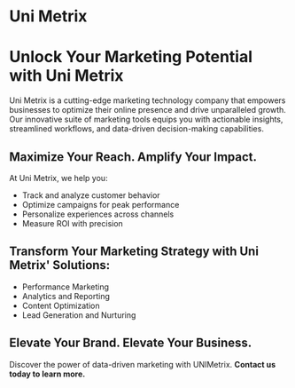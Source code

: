 # Uni Metrix

<h1>Unlock Your Marketing Potential with Uni Metrix</h1>

<p>
Uni Metrix is a cutting-edge marketing technology company that empowers businesses to optimize their online presence and drive unparalleled growth. Our innovative suite of marketing tools equips you with actionable insights, streamlined workflows, and data-driven decision-making capabilities.
</p>

<h2>Maximize Your Reach. Amplify Your Impact.</h2>

<p>At Uni Metrix, we help you:</p>
<ul>
  <li>Track and analyze customer behavior</li>
  <li>Optimize campaigns for peak performance</li>
  <li>Personalize experiences across channels</li>
  <li>Measure ROI with precision</li>
</ul>

<h2>Transform Your Marketing Strategy with Uni Metrix' Solutions:</h2>
<ul>
  <li>Performance Marketing</li>
  <li>Analytics and Reporting</li>
  <li>Content Optimization</li>
  <li>Lead Generation and Nurturing</li>
</ul>

<h2>Elevate Your Brand. Elevate Your Business.</h2>

<p>
Discover the power of data-driven marketing with UNIMetrix. <strong>Contact us today to learn more.</strong>
</p>
